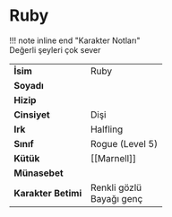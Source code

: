 # Ruby   
!!! note inline end "Karakter Notları"  
	Değerli şeyleri çok sever     
  
|  |  |  
|---|---|  
| **İsim** | Ruby |  
| **Soyadı** |  |  
| **Hizip** |  |  
| **Cinsiyet** | Dişi |  
| **Irk** | Halfling |  
| **Sınıf** | Rogue (Level 5) |  
| **Kütük** | [[Marnell]] |  
| **Münasebet** |  |  
| **Karakter Betimi** | Renkli gözlü<br>Bayağı genç |  
  
  
